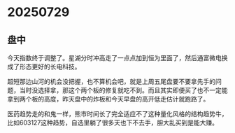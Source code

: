 # 20250729

## 盘中

今天指数终于调整了。星湖分时冲高走了一点点加到恒为里面了，然后通富微电换成了形态更好的长电科技。

超短那边山河的机会没把握，也不算机会吧，就是上周五尾盘要不要拿先手的问题，当时没选择拿，那这个两个板的修复就吃不到。而且其实即便买了也不一定能拿到两个板的高度，昨天盘中的炸板和今天早盘的高开低走估计就跑路了。

医药趋势走的和鬼一样，熊市时间长了完全适应不了这种量化风格的结构趋势牛，比如603127这种趋势，自选里躺了很多天也下不去手，胆大乱买到是能大赚。
